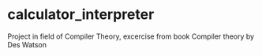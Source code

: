 # calculator_interpreter
Project in field of Compiler Theory, excercise from book Compiler theory by Des Watson
